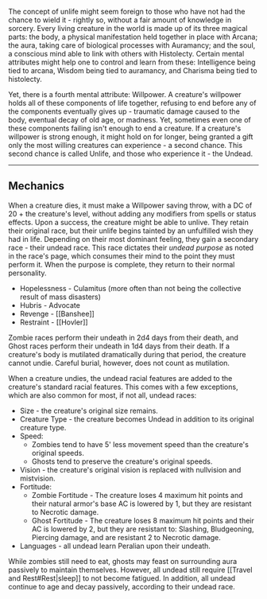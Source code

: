 The concept of unlife might seem foreign to those who have not had the chance to wield it - rightly so, without a fair amount of knowledge in sorcery. Every living creature in the world is made up of its three magical parts: the body, a physical manifestation held together in place with Arcana; the aura, taking care of biological processes with Auramancy; and the soul, a conscious mind able to link with others with Histolecty. Certain mental attributes might help one to control and learn from these: Intelligence being tied to arcana, Wisdom being tied to auramancy, and Charisma being tied to histolecty.
 
Yet, there is a fourth mental attribute: Willpower. A creature's willpower holds all of these components of life together, refusing to end before any of the components eventually gives up - traumatic damage caused to the body, eventual decay of old age, or madness. Yet, sometimes even one of these components failing isn't enough to end a creature. If a creature's willpower is strong enough, it might hold on for longer, being granted a gift only the most willing creatures can experience - a second chance. This second chance is called Unlife, and those who experience it - the Undead.
- - -
## Mechanics
 
When a creature dies, it must make a Willpower saving throw, with a DC of 20 + the creature's level, without adding any modifiers from spells or status effects. Upon a success, the creature might be able to unlive. They retain their original race, but their unlife begins tainted by an unfulfilled wish they had in life. Depending on their most dominant feeling, they gain a secondary race - their undead race. This race dictates their _undead purpose_ as noted in the race's page, which consumes their mind to the point they must perform it. When the purpose is complete, they return to their normal personality.

- Hopelessness - Culamitus (more often than not being the collective result of mass disasters)
- Hubris - Advocate
- Revenge - [[Banshee]]
- Restraint - [[Hovler]]

Zombie races perform their undeath in 2d4 days from their death, and Ghost races perform their undeath in 1d4 days from their death. If a creature's body is mutilated dramatically during that period, the creature cannot undie. Careful burial, however, does not count as mutilation.
 
When a creature undies, the undead racial features are added to the creature's standard racial features. This comes with a few exceptions, which are also common for most, if not all, undead races:
- Size - the creature's original size remains.
- Creature Type - the creature becomes Undead in addition to its original creature type.
- Speed:
    - Zombies tend to have 5' less movement speed than the creature's original speeds.
    - Ghosts tend to preserve the creature's original speeds.
- Vision - the creature's original vision is replaced with nullvision and mistvision.
- Fortitude:
    - Zombie Fortitude - The creature loses 4 maximum hit points and their natural armor's base AC is lowered by 1, but they are resistant to Necrotic damage.
    - Ghost Fortitude - The creature loses 8 maximum hit points and their AC is lowered by 2, but they are resistant to: Slashing, Bludgeoning, Piercing damage, and are resistant 2 to Necrotic damage.
- Languages - all undead learn Peralian upon their undeath.
 
While zombies still need to eat, ghosts may feast on surrounding aura passively to maintain themselves. However, all undead still require [[Travel and Rest#Rest|sleep]] to not become fatigued. In addition, all undead continue to age and decay passively, according to their undead race.
